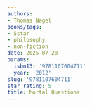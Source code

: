 ```yaml
---
authors:
- Thomas Nagel
books/tags:
- 5star
- philosophy
- non-fiction
date: 2025-07-28
params:
  isbn13: '9781107604711'
  year: '2012'
slug: '9781107604711'
star_rating: 5
title: Mortal Questions
---
```


<!--more-->
